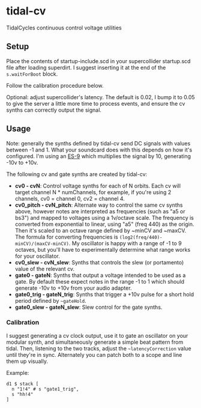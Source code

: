 # tidal-cv
TidalCycles continuous control voltage utilities


## Setup

Place the contents of startup-include.scd in your supercollider startup.scd file after loading superdirt. I suggest inserting it at the end of the `s.waitForBoot` block.

Follow the calibration procedure below.

Optional: adjust supercollider's latency. The default is 0.02, I bump it to 0.05 to give the server a little more time to process events, and ensure the cv synths can correctly output the signal.

## Usage

Note: generally the synths defined by tidal-cv send DC signals with values between -1 and 1. What your soundcard does with this depends on how it's configured. I'm using an [ES-9](https://www.expert-sleepers.co.uk/es9.html) which multiplies the signal by 10, generating -10v to +10v. 

The following cv and gate synths are created by tidal-cv:

* **cv0 - cvN**: Control voltage synths for each of N orbits. Each cv will target channel N * numChannels, for example, if you're using 2 channels, cv0 = channel 0, cv2 = channel 4.
* **cv0_pitch - cvN_pitch**: Alternate way to control the same cv synths above, however notes are interpreted as frequencies (such as "a5 or bs3") and mapped to voltages using a 1v/octave scale. The frequency is converted from exponential to linear, using "a5" (freq 440) as the origin. Then it's scaled to an octave range defined by ~minCV and ~maxCV. The formula for converting frequencies is `(log2(freq/440)-minCV)/(maxCV-minCV)`. My oscillator is happy with a range of -1 to 9 octaves, but you'll have to experimentally determine what range works for your oscillator.
* **cv0_slew - cvN_slew**: Synths that controls the slew (or portamento) value of the relevant cv.
* **gate0 - gateN**: Synths that output a voltage intended to be used as a gate. By default these expect notes in the range -1 to 1 which should generate -10v to +10v from your audio adapter.
* **gate0_trig - gateN_trig**: Synths that trigger a +10v pulse for a short hold period defined by `~gateHold`.
* **gate0_slew - gateN_slew**: Slew control for the gate synths.


### Calibration

I suggest generating a cv clock output, use it to gate an oscillator on your modular synth, and simultaneously generate a simple beat pattern from tidal. Then, listening to the two tracks, adjust the `~latencyCorrection` value until they're in sync. Alternately you can patch both to a scope and line them up visually.

Example:

```
d1 $ stack [
  n "1!4" # s "gate1_trig",
  s "hh!4" 
]
```

